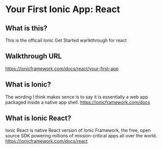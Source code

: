 # Your First Ionic App: React

## What is this?
This is the officail Ionic Get Started warlkthrough for react

## Walkthrough URL
https://ionicframework.com/docs/react/your-first-app

## What is Ionic?
The wording I think makes sence is to say it is essentially a web app packaged inside a native app shell.
https://ionicframework.com/docs

## What is Ionic React?
Ionic React is native React version of Ionic Framework, the free, open source SDK powering millions of mission-critical apps all over the world.
https://ionicframework.com/docs/react